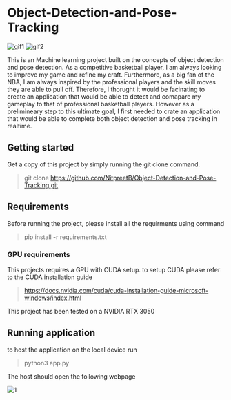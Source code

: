 # Object-Detection-and-Pose-Tracking

![gif1](https://user-images.githubusercontent.com/65519637/183447585-91dc28d1-0ab0-4f5b-96a4-c3c44b424905.gif)
![gif2](https://user-images.githubusercontent.com/65519637/183451460-1ccea3e2-9b78-4db7-9cf9-ec1479d6a50e.gif)

This is an Machine learning project built on the concepts of object detection and pose detection. As a competitive basketball player, I am always looking to improve my game and refine my craft. Furthermore, as a big fan of the NBA, I am always inspired by the professional players and the skill moves they are able to pull off. Therefore, I thorught it would be facinating to create an application that would be able to detect and comapare my gameplay to that of professional basketball players. However as a prelimineary step to this ultimate goal, I first needed to crate an application that would be able to complete both object detection and pose tracking in realtime.

## Getting started
Get a copy of this project by simply running the git clone command.
> git clone https://github.com/NitpreetB/Object-Detection-and-Pose-Tracking.git

## Requirements

Before running the project, please install all the requirments using command 
> pip install -r requirements.txt

### GPU requirements 
This projects requires a GPU with CUDA setup. to setup CUDA please refer to the CUDA installation guide
>https://docs.nvidia.com/cuda/cuda-installation-guide-microsoft-windows/index.html

This project has been tested on a NVIDIA RTX 3050

## Running application

to host the application on the local device run 
>python3 app.py

The host should open the following webpage

![1](https://user-images.githubusercontent.com/65519637/183474728-25cb8ec1-7932-4ce8-9009-9f4eea763bdf.jpg)
